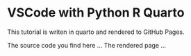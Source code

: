 # VSCode with Python R Quarto

This tutorial is writen in quarto and rendered to GitHub Pages. 

The source code you find here ...
The rendered page ...
